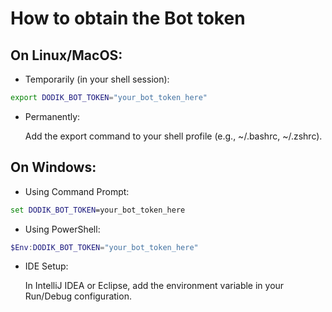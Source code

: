 # How to obtain the Bot token

## On Linux/MacOS:

- Temporarily (in your shell session):
```bash
export DODIK_BOT_TOKEN="your_bot_token_here"
```

- Permanently:

  Add the export command to your shell profile (e.g., ~/.bashrc, ~/.zshrc).


## On Windows:

- Using Command Prompt:
```cmd
set DODIK_BOT_TOKEN=your_bot_token_here
```

- Using PowerShell:
```powershell
$Env:DODIK_BOT_TOKEN="your_bot_token_here"
```

- IDE Setup:

  In IntelliJ IDEA or Eclipse, add the environment variable in your Run/Debug configuration.